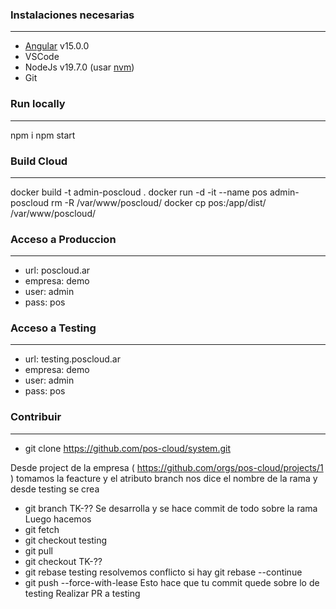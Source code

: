 ###  Instalaciones necesarias
------------
- [Angular](https://angular.io/)  v15.0.0
- VSCode
- NodeJs v19.7.0 (usar [nvm](https://github.com/nvm-sh/nvm))
- Git

### Run locally
------------
npm i
npm start

### Build Cloud
------------
docker build -t admin-poscloud . 
docker run -d -it --name pos admin-poscloud
rm -R /var/www/poscloud/
docker cp pos:/app/dist/ /var/www/poscloud/

### Acceso a Produccion

------------
- url: poscloud.ar
- empresa: demo
- user: admin
- pass: pos

### Acceso a Testing

------------
- url: testing.poscloud.ar
- empresa: demo
- user: admin
- pass: pos

### Contribuir 

------------

- git clone https://github.com/pos-cloud/system.git

Desde project de la empresa ( https://github.com/orgs/pos-cloud/projects/1 ) tomamos la feacture y el atributo branch nos dice el nombre de la rama y desde testing se crea

- git branch TK-??
Se desarrolla y se hace commit de todo sobre la rama
Luego hacemos 
- git fetch
- git checkout testing
- git pull
- git checkout TK-??
- git rebase testing
resolvemos conflicto si hay git rebase --continue
- git push --force-with-lease
Esto hace que tu commit quede sobre lo de testing 
Realizar PR a testing
